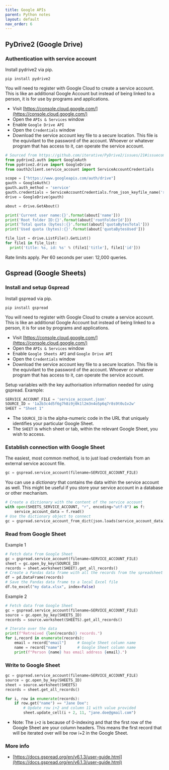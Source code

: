 ```yaml
---
title: Google APIs
parent: Python notes
layout: default
nav_order: 6
---
```


## PyDrive2 (Google Drive)

### Authentication with service account

Install pydrive2 via pip.

```
pip install pydrive2
```

You will need to register with Google Cloud to create a service account. This is like an additional Google Account but instead of being linked to a person, it is for use by programs and applications.

* Visit [https://console.cloud.google.com/](https://console.cloud.google.com/)
* Open the `APIs & Services` window
* Enable `Google Drive API`
* Open the `Credentials` window
* Download the service account key file to a secure location. This file is the equivilant to the password of the account. Whoever or whatever program that has access to it, can operate the service account.

```python
# Sourced from https://github.com/iterative/PyDrive2/issues/21#issuecomment-929186260
from pydrive2.auth import GoogleAuth
from pydrive2.drive import GoogleDrive
from oauth2client.service_account import ServiceAccountCredentials

scope = ["https://www.googleapis.com/auth/drive"]
gauth = GoogleAuth()
gauth.auth_method = 'service'
gauth.credentials = ServiceAccountCredentials.from_json_keyfile_name('service_account.json', scope)
drive = GoogleDrive(gauth)

about = drive.GetAbout()

print('Current user name:{}'.format(about['name']))
print('Root folder ID:{}'.format(about['rootFolderId']))
print('Total quota (bytes):{}'.format(about['quotaBytesTotal']))
print('Used quota (bytes):{}'.format(about['quotaBytesUsed']))

file_list = drive.ListFile().GetList()
for file1 in file_list:
  print('title: %s, id: %s' % (file1['title'], file1['id']))
```

Rate limits apply. Per 60 seconds per user: 12,000 queries.

## Gspread (Google Sheets)

### Install and setup Gspread

Install gspread via pip.

```
pip install gspread
```

You will need to register with Google Cloud to create a service account. This is like an additional Google Account but instead of being linked to a person, it is for use by programs and applications.

* Visit [https://console.cloud.google.com/](https://console.cloud.google.com/)
* Open the `APIs & Services` window
* Enable `Google Sheets API` and `Google Drive API`
* Open the `Credentials` window
* Download the service account key file to a secure location. This file is the equivilant to the password of the account. Whoever or whatever program that has access to it, can operate the service account.

Setup variables with the key authorisation information needed for using gspread. Example:

```py
SERVICE_ACCOUNT_FILE = 'service_account.json'
SOURCE_ID = '1a2b3c4d5f6g7h8i9j0k1l2m3n4o5p6q7r8s9t0u1v2w'
SHEET = "Sheet 1"
```

* The `SOURCE_ID` is the alpha-numeric code in the URL that uniquely identifies your particular Google Sheet.
* The `SHEET` is which sheet or tab, within the relevant Google Sheet, you wish to access.

### Establish connection with Google Sheet

The easiest, most common method, is to just load credentials from an external service account file.

```py
gc = gspread.service_account(filename=SERVICE_ACCOUNT_FILE)
```

You can use a _dictionary_ that contains the data within the service account as well. This might be useful if you store your service account in a database or other mechanism.

```py
# Create a dictionary with the content of the service account
with open(SHEETS_SERVICE_ACCOUNT, "r", encoding="utf-8") as f:
    service_account_data = f.read()
# Use the dictionary object to connect
gc = gspread.service_account_from_dict(json.loads(service_account_data))
```

### Read from Google Sheet

Example 1

```py
# Fetch data from Google Sheet
gc = gspread.service_account(filename=SERVICE_ACCOUNT_FILE)
sheet = gc.open_by_key(SOURCE_ID)
records = sheet.worksheet(SHEET).get_all_records()
# Create a Pandas data frame with all the records from the spreadsheet
df = pd.DataFrame(records)
# Save the Pandas data frame to a local Excel file
df.to_excel("my data.xlsx", index=False)
```

Example 2

```py
# Fetch data from Google Sheet
gc = gspread.service_account(filename=SERVICE_ACCOUNT_FILE)
source = gc.open_by_key(SHEETS_ID)
records = source.worksheet(SHEETS).get_all_records()

# Iterate over the data
print(f"Retreived {len(records)} records.")
for i,record in enumerate(records):
    email = record["email"]     # Google Sheet column name
    name = record["name"]       # Google Sheet column name
    print(f"Person {name} has email address {email}.")
```

### Write to Google Sheet

```py
gc = gspread.service_account(filename=SERVICE_ACCOUNT_FILE)
source = gc.open_by_key(SHEETS_ID)
sheet = source.worksheet(SHEETS)
records = sheet.get_all_records()

for i, row in enumerate(records):
    if row.get("name") == "Jane Doe":
        # Update row i+2 and column 11 with value provided
        sheet.update_cell(i + 2, 11, "jane.doe@gmail.com")  
```

* Note: The `i+2` is because of 0-indexing and that the first row of the Google Sheet are your column headers. This means the first record that will be iterated over will be row i+2 in the Google Sheet.

### More info

* [https://docs.gspread.org/en/v6.1.3/user-guide.html](https://docs.gspread.org/en/v6.1.3/user-guide.html)
